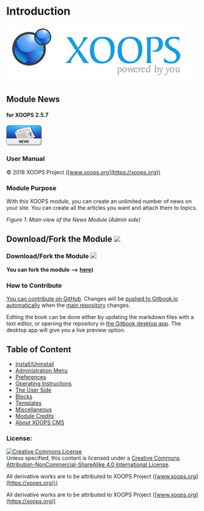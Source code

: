 # Introduction

![logoXoops.jpg](.gitbook/assets/logoxoops%20%282%29.jpg)

## Module News

#### for XOOPS 2.5.7
      
![logoModule.png](.gitbook/assets/logomodule%20%281%29.png)
            
### User Manual

© 2018 XOOPS Project ([www.xoops.org](https://xoops.org))    

### Module Purpose

With this XOOPS module, you can create an unlimited number of news on your site. You can create all the articles you want and attach them to topics.

 _Figure 1: Main view of the News Module \(Admin side\)_

## Download/Fork the Module ![](https://xoops.org/images/forkit.png) 

### Download/Fork the Module ![](https://xoops.org/images/forkit.png)

**You can fork the module --&gt;** [**here**](https://github.com/XoopsModules25x/news)**\)**

### How to Contribute

[You can contribute on GitHub](https://github.com/XoopsDocs/news-tutorial). Changes will be [pushed to Gitbook.io automatically](https://www.gitbook.com/book/xoops/news-tutorial/activity) when the [main repository](https://github.com/XoopsDocs/news-tutorial) changes.

Editing the book can be done either by updating the markdown files with a text editor, or opening the repository in [the Gitbook desktop app](https://github.com/GitbookIO/editor/blob/master/README.md). The desktop app will give you a live preview option.

## Table of Content

* [Install/Uninstall](install-uninstall.md)
* [Administration Menu](administration-menu.md)
* [Preferences](preferences.md)
* [Operating Instructions](operating-instructions.md)
* [The User Side](the-user-side.md)
* [Blocks](blocks.md)
* [Templates](templates.md)
* [Miscellaneous](other.md) 
* [Module Credits](module-credits.md)
* [About XOOPS CMS](about-xoops-cms.md)

### License:

[![Creative Commons License](https://i.creativecommons.org/l/by-nc-sa/4.0/88x31.png)](http://creativecommons.org/licenses/by-nc-sa/4.0/)  
Unless specified, this content is licensed under a [Creative Commons Attribution-NonCommercial-ShareAlike 4.0 International License](http://creativecommons.org/licenses/by-nc-sa/4.0/).

All derivative works are to be attributed to XOOPS Project \([www.xoops.org](https://xoops.org)\)

All derivative works are to be attributed to XOOPS Project ([www.xoops.org](https://xoops.org))
